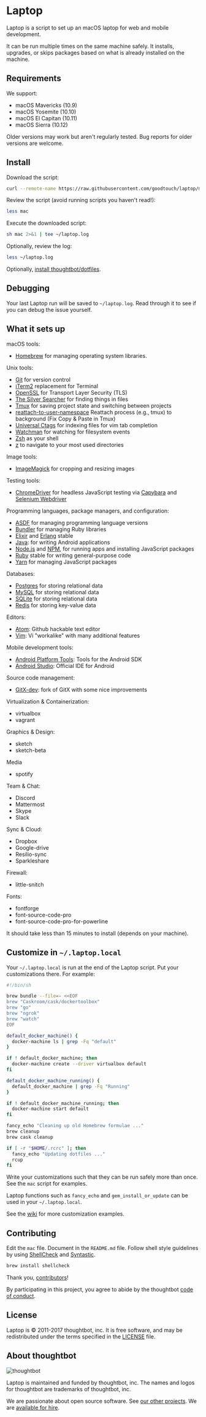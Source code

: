 Laptop
======

Laptop is a script to set up an macOS laptop for web and mobile development.

It can be run multiple times on the same machine safely.
It installs, upgrades, or skips packages
based on what is already installed on the machine.

Requirements
------------

We support:

* macOS Mavericks (10.9)
* macOS Yosemite (10.10)
* macOS El Capitan (10.11)
* macOS Sierra (10.12)

Older versions may work but aren't regularly tested.
Bug reports for older versions are welcome.

Install
-------

Download the script:

```sh
curl --remote-name https://raw.githubusercontent.com/goodtouch/laptop/master/mac
```

Review the script (avoid running scripts you haven't read!):

```sh
less mac
```

Execute the downloaded script:

```sh
sh mac 2>&1 | tee ~/laptop.log
```

Optionally, review the log:

```sh
less ~/laptop.log
```

Optionally, [install thoughtbot/dotfiles][dotfiles].

[dotfiles]: https://github.com/thoughtbot/dotfiles#install

Debugging
---------

Your last Laptop run will be saved to `~/laptop.log`.
Read through it to see if you can debug the issue yourself.

What it sets up
---------------

macOS tools:

* [Homebrew] for managing operating system libraries.

[Homebrew]: http://brew.sh/

Unix tools:

* [Git] for version control
* [iTerm2] replacement for Terminal
* [OpenSSL] for Transport Layer Security (TLS)
* [The Silver Searcher] for finding things in files
* [Tmux] for saving project state and switching between projects
* [reattach-to-user-namespace] Reattach process (e.g., tmux) to background (Fix Copy & Paste in Tmux)
* [Universal Ctags] for indexing files for vim tab completion
* [Watchman] for watching for filesystem events
* [Zsh] as your shell
* [z] to navigate to your most used directories

[Git]: https://git-scm.com/
[iTerm2]: https://www.iterm2.com/
[OpenSSL]: https://www.openssl.org/
[The Silver Searcher]: https://github.com/ggreer/the_silver_searcher
[Tmux]: http://tmux.github.io/
[reattach-to-user-namespace]: https://github.com/ChrisJohnsen/tmux-MacOSX-pasteboard
[Universal Ctags]: https://github.com/universal-ctags/ctags
[Watchman]: https://facebook.github.io/watchman/
[Zsh]: http://www.zsh.org/
[z]: https://github.com/rupa/z

Image tools:

* [ImageMagick] for cropping and resizing images

Testing tools:

* [ChromeDriver] for headless JavaScript testing via [Capybara] and [Selenium Webdriver]

[ChromeDriver]: https://sites.google.com/a/chromium.org/chromedriver/
[Capybara]: https://github.com/teamcapybara/capybara
[Selenium Webdriver]: https://github.com/teamcapybara/capybara#selenium

Programming languages, package managers, and configuration:

* [ASDF] for managing programming language versions
* [Bundler] for managing Ruby libraries
* [Elixir] and [Erlang] stable
* [Java]: for writing Android applications
* [Node.js] and [NPM], for running apps and installing JavaScript packages
* [Ruby] stable for writing general-purpose code
* [Yarn] for managing JavaScript packages

[Bundler]: http://bundler.io/
[ImageMagick]: http://www.imagemagick.org/
[Node.js]: http://nodejs.org/
[NPM]: https://www.npmjs.org/
[ASDF]: https://github.com/asdf-vm/asdf
[Ruby]: https://www.ruby-lang.org/en/
[Elixir]: http://elixir-lang.org/
[Erlang]: https://www.erlang.org/
[Java]: http://www.oracle.com/technetwork/java/
[Yarn]: https://yarnpkg.com/en/

Databases:

* [Postgres] for storing relational data
* [MySQL] for storing relational data
* [SQLite] for storing relational data
* [Redis] for storing key-value data

[Postgres]: http://www.postgresql.org/
[MySQL]: https://www.mysql.com/
[SQLite]: https://www.sqlite.org
[Redis]: http://redis.io/

Editors:

* [Atom]: Github hackable text editor
* [Vim]: Vi "workalike" with many additional features

[Atom]: https://atom.io/
[Vim]: http://www.vim.org/

Mobile development tools:

* [Android Platform Tools]: Tools for the Android SDK
* [Android Studio]: Official IDE for Android

[Android Platform Tools]: https://developer.android.com/sdk
[Android Studio]: https://developer.android.com/studio/index.html

Source code management:

* [GitX-dev]: fork of GitX with some nice improvements

[GitX-dev]: https://rowanj.github.io/gitx/

Virtualization & Containerization:

* virtualbox
* vagrant

Graphics & Design:

* sketch
* sketch-beta

Media

* spotify

Team & Chat:

* Discord
* Mattermost
* Skype
* Slack

Sync & Cloud:

* Dropbox
* Google-drive
* Resilio-sync
* Sparkleshare

Firewall:

* little-snitch

Fonts:

* fontforge
* font-source-code-pro
* font-source-code-pro-for-powerline

It should take less than 15 minutes to install (depends on your machine).

Customize in `~/.laptop.local`
------------------------------

Your `~/.laptop.local` is run at the end of the Laptop script.
Put your customizations there.
For example:

```sh
#!/bin/sh

brew bundle --file=- <<EOF
brew "Caskroom/cask/dockertoolbox"
brew "go"
brew "ngrok"
brew "watch"
EOF

default_docker_machine() {
  docker-machine ls | grep -Fq "default"
}

if ! default_docker_machine; then
  docker-machine create --driver virtualbox default
fi

default_docker_machine_running() {
  default_docker_machine | grep -Fq "Running"
}

if ! default_docker_machine_running; then
  docker-machine start default
fi

fancy_echo "Cleaning up old Homebrew formulae ..."
brew cleanup
brew cask cleanup

if [ -r "$HOME/.rcrc" ]; then
  fancy_echo "Updating dotfiles ..."
  rcup
fi
```

Write your customizations such that they can be run safely more than once.
See the `mac` script for examples.

Laptop functions such as `fancy_echo` and
`gem_install_or_update`
can be used in your `~/.laptop.local`.

See the [wiki](https://github.com/thoughtbot/laptop/wiki)
for more customization examples.

Contributing
------------

Edit the `mac` file.
Document in the `README.md` file.
Follow shell style guidelines by using [ShellCheck] and [Syntastic].

```sh
brew install shellcheck
```

[ShellCheck]: http://www.shellcheck.net/about.html
[Syntastic]: https://github.com/scrooloose/syntastic

Thank you, [contributors]!

[contributors]: https://github.com/thoughtbot/laptop/graphs/contributors

By participating in this project,
you agree to abide by the thoughtbot [code of conduct].

[code of conduct]: https://thoughtbot.com/open-source-code-of-conduct

License
-------

Laptop is © 2011-2017 thoughtbot, inc.
It is free software,
and may be redistributed under the terms specified in the [LICENSE] file.

[LICENSE]: LICENSE

About thoughtbot
----------------

![thoughtbot](http://presskit.thoughtbot.com/images/thoughtbot-logo-for-readmes.svg)

Laptop is maintained and funded by thoughtbot, inc.
The names and logos for thoughtbot are trademarks of thoughtbot, inc.

We are passionate about open source software.
See [our other projects][community].
We are [available for hire][hire].

[community]: https://thoughtbot.com/community?utm_source=github
[hire]: https://thoughtbot.com?utm_source=github
